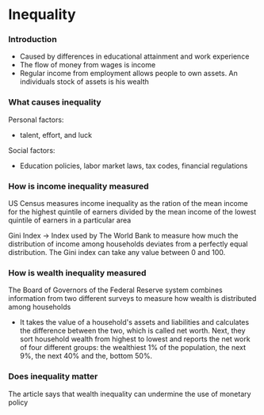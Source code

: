# Inequality

### Introduction

- Caused by differences in educational attainment and work experience
- The flow of money from wages is income
- Regular income from employment allows people to own assets. An individuals
  stock of assets is his wealth

### What causes inequality

Personal factors:
- talent, effort, and luck

Social factors:
- Education policies, labor market laws, tax codes, financial regulations

### How is income inequality measured

US Census measures income inequality as the ration of the mean income for the
highest quintile of earners divided by the mean income of the lowest quintile of
earners in a particular area

Gini Index -> Index used by The World Bank to measure how much the distribution
of income among households deviates from a perfectly equal distribution. The
Gini index can take any value between 0 and 100.

### How is wealth inequality measured

The Board of Governors of the Federal Reserve system combines information from
two different surveys to measure how wealth is distributed among households
- It takes the value of a household's assets and liabilities and calculates the
  difference between the two, which is called net worth. Next, they sort
  household wealth from highest to lowest and reports the net work of four
  different groups: the wealthiest 1% of the population, the next 9%, the next
  40% and the, bottom 50%.

### Does inequality matter

The article says that wealth inequality can undermine the use of monetary
policy

